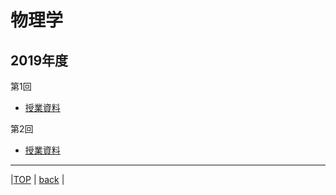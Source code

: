 # 物理学
## 2019年度

第1回  
* [授業資料](attached/physic2019lecture1.pdf)  
  
第2回  
* [授業資料](attached/physic2019lecture2.pdf)  
  
---
  
|[TOP](https://naoki-sh.github.io/) | [back](../) |
